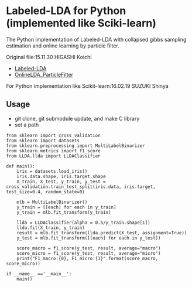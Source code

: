 # Labeled-LDA for Python (implemented like Sciki-learn)
The Python implementation of Labeled-LDA with collapsed gibbs sampling estimation and online learning by particle filter. 

Original file:15.11.30 HIGASHI Koichi 
* [Labeled-LDA](https://github.com/khigashi1987/Labeled-LDA)
* [OnlineLDA_ParticleFilter](https://github.com/khigashi1987/OnlineLDA_ParticleFilter)

For Python implementation like Scikit-learn:16.02.19 SUZUKI Shinya

## Usage

* git clone, git submodule update, and make C library
* set a path

```lang:python
from sklearn import cross_validation
from sklearn import datasets
from sklearn.preprocessing import MultiLabelBinarizer
from sklearn.metrics import f1_score
from LLDA.llda import LLDAClassifier
 
def main():
    iris = datasets.load_iris()
    iris.data.shape, iris.target.shape
    X_train, X_test, y_train, y_test = cross_validation.train_test_split(iris.data, iris.target, test_size=0.4, random_state=0)
 
    mlb = MultiLabelBinarizer()
    y_train = [[each] for each in y_train]
    y_train = mlb.fit_transform(y_train)
 
    llda = LLDAClassifier(alpha = 0.5/y_train.shape[1])
    llda.fit(X_train, y_train)
    result = mlb.fit_transform(llda.predict(X_test, assignment=True))
    y_test = mlb.fit_transform([[each] for each in y_test])
 
    score_macro = f1_score(y_test, result, average="macro")
    score_micro = f1_score(y_test, result, average="micro")
    print("F1_macro:{0}, F1_micro:{1}".format(score_macro, score_micro))
 
if __name__ =='__main__':
    main()
```
